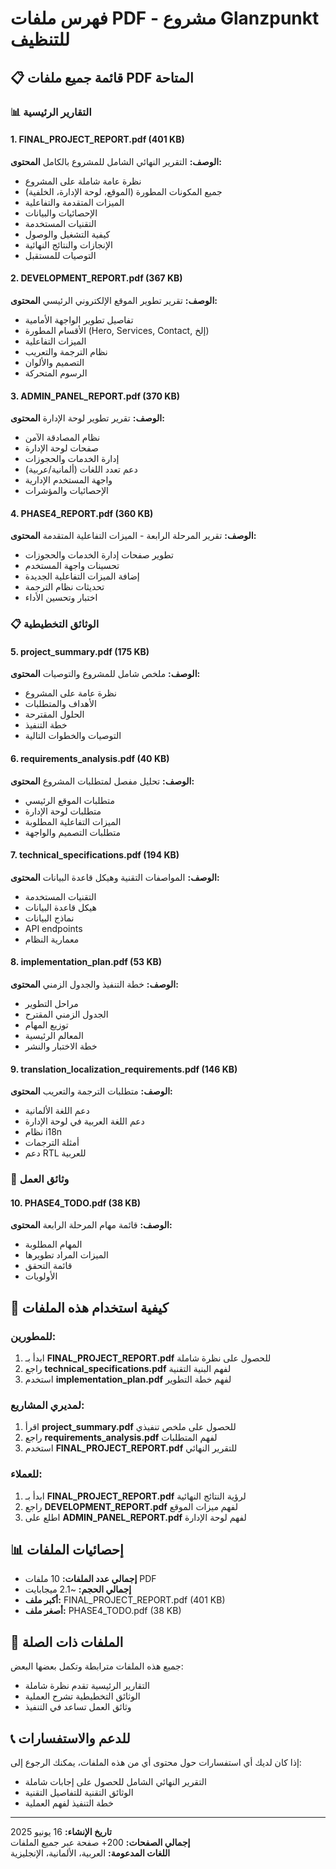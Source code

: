 # فهرس ملفات PDF - مشروع Glanzpunkt للتنظيف

## 📋 قائمة جميع ملفات PDF المتاحة

### 📊 التقارير الرئيسية

#### 1. **FINAL_PROJECT_REPORT.pdf** (401 KB)
**الوصف:** التقرير النهائي الشامل للمشروع بالكامل
**المحتوى:**
- نظرة عامة شاملة على المشروع
- جميع المكونات المطورة (الموقع، لوحة الإدارة، الخلفية)
- الميزات المتقدمة والتفاعلية
- الإحصائيات والبيانات
- التقنيات المستخدمة
- كيفية التشغيل والوصول
- الإنجازات والنتائج النهائية
- التوصيات للمستقبل

#### 2. **DEVELOPMENT_REPORT.pdf** (367 KB)
**الوصف:** تقرير تطوير الموقع الإلكتروني الرئيسي
**المحتوى:**
- تفاصيل تطوير الواجهة الأمامية
- الأقسام المطورة (Hero, Services, Contact, إلخ)
- الميزات التفاعلية
- نظام الترجمة والتعريب
- التصميم والألوان
- الرسوم المتحركة

#### 3. **ADMIN_PANEL_REPORT.pdf** (370 KB)
**الوصف:** تقرير تطوير لوحة الإدارة
**المحتوى:**
- نظام المصادقة الآمن
- صفحات لوحة الإدارة
- إدارة الخدمات والحجوزات
- دعم تعدد اللغات (ألمانية/عربية)
- واجهة المستخدم الإدارية
- الإحصائيات والمؤشرات

#### 4. **PHASE4_REPORT.pdf** (360 KB)
**الوصف:** تقرير المرحلة الرابعة - الميزات التفاعلية المتقدمة
**المحتوى:**
- تطوير صفحات إدارة الخدمات والحجوزات
- تحسينات واجهة المستخدم
- إضافة الميزات التفاعلية الجديدة
- تحديثات نظام الترجمة
- اختبار وتحسين الأداء

### 📋 الوثائق التخطيطية

#### 5. **project_summary.pdf** (175 KB)
**الوصف:** ملخص شامل للمشروع والتوصيات
**المحتوى:**
- نظرة عامة على المشروع
- الأهداف والمتطلبات
- الحلول المقترحة
- خطة التنفيذ
- التوصيات والخطوات التالية

#### 6. **requirements_analysis.pdf** (40 KB)
**الوصف:** تحليل مفصل لمتطلبات المشروع
**المحتوى:**
- متطلبات الموقع الرئيسي
- متطلبات لوحة الإدارة
- الميزات التفاعلية المطلوبة
- متطلبات التصميم والواجهة

#### 7. **technical_specifications.pdf** (194 KB)
**الوصف:** المواصفات التقنية وهيكل قاعدة البيانات
**المحتوى:**
- التقنيات المستخدمة
- هيكل قاعدة البيانات
- نماذج البيانات
- API endpoints
- معمارية النظام

#### 8. **implementation_plan.pdf** (53 KB)
**الوصف:** خطة التنفيذ والجدول الزمني
**المحتوى:**
- مراحل التطوير
- الجدول الزمني المقترح
- توزيع المهام
- المعالم الرئيسية
- خطة الاختبار والنشر

#### 9. **translation_localization_requirements.pdf** (146 KB)
**الوصف:** متطلبات الترجمة والتعريب
**المحتوى:**
- دعم اللغة الألمانية
- دعم اللغة العربية في لوحة الإدارة
- نظام i18n
- أمثلة الترجمات
- دعم RTL للعربية

### 📝 وثائق العمل

#### 10. **PHASE4_TODO.pdf** (38 KB)
**الوصف:** قائمة مهام المرحلة الرابعة
**المحتوى:**
- المهام المطلوبة
- الميزات المراد تطويرها
- قائمة التحقق
- الأولويات

## 🎯 كيفية استخدام هذه الملفات

### للمطورين:
1. ابدأ بـ **FINAL_PROJECT_REPORT.pdf** للحصول على نظرة شاملة
2. راجع **technical_specifications.pdf** لفهم البنية التقنية
3. استخدم **implementation_plan.pdf** لفهم خطة التطوير

### لمديري المشاريع:
1. اقرأ **project_summary.pdf** للحصول على ملخص تنفيذي
2. راجع **requirements_analysis.pdf** لفهم المتطلبات
3. استخدم **FINAL_PROJECT_REPORT.pdf** للتقرير النهائي

### للعملاء:
1. ابدأ بـ **FINAL_PROJECT_REPORT.pdf** لرؤية النتائج النهائية
2. راجع **DEVELOPMENT_REPORT.pdf** لفهم ميزات الموقع
3. اطلع على **ADMIN_PANEL_REPORT.pdf** لفهم لوحة الإدارة

## 📊 إحصائيات الملفات

- **إجمالي عدد الملفات:** 10 ملفات PDF
- **إجمالي الحجم:** ~2.1 ميجابايت
- **أكبر ملف:** FINAL_PROJECT_REPORT.pdf (401 KB)
- **أصغر ملف:** PHASE4_TODO.pdf (38 KB)

## 🔗 الملفات ذات الصلة

جميع هذه الملفات مترابطة وتكمل بعضها البعض:
- التقارير الرئيسية تقدم نظرة شاملة
- الوثائق التخطيطية تشرح العملية
- وثائق العمل تساعد في التنفيذ

## 📞 للدعم والاستفسارات

إذا كان لديك أي استفسارات حول محتوى أي من هذه الملفات، يمكنك الرجوع إلى:
- التقرير النهائي الشامل للحصول على إجابات شاملة
- الوثائق التقنية للتفاصيل التقنية
- خطة التنفيذ لفهم العملية

---

**تاريخ الإنشاء:** 16 يونيو 2025  
**إجمالي الصفحات:** 200+ صفحة عبر جميع الملفات  
**اللغات المدعومة:** العربية، الألمانية، الإنجليزية

